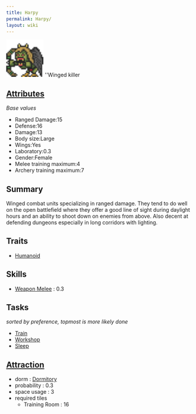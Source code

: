 ```yaml
---
title: Harpy
permalink: Harpy/
layout: wiki
---
```


<img src="harpy.png" title="fig:harpy.png" alt="harpy.png" width="100" />
''Winged killer

[Attributes](Attributes "wikilink")
-------------------------------------

*Base values*

-   Ranged Damage:15
-   Defense:16
-   Damage:13
-   Body size:Large
-   Wings:Yes
-   Laboratory:0.3
-   Gender:Female
-   Melee training maximum:4
-   Archery training maximum:7

Summary
-------

Winged combat units specializing in ranged damage. They tend to do well
on the open battlefield where they offer a good line of sight during
daylight hours and an ability to shoot down on enemies from above. Also
decent at defending dungeons especially in long corridors with lighting.

Traits
------

-   [Humanoid](Humanoid "wikilink")

Skills
------

-   [Weapon Melee](Weapon_Melee "wikilink") : 0.3

Tasks
-----

*sorted by preference, topmost is more likely done*

-   [Train](Training_Room "wikilink")
-   [Workshop](Manufactories "wikilink")
-   [Sleep](Dormitory "wikilink")

[Attraction](Immigration "wikilink")
-------------------------------------

-   dorm : [Dormitory](Dormitory "wikilink")
-   probability : 0.3
-   space usage : 3
-   required tiles
    -   Training Room : 16

